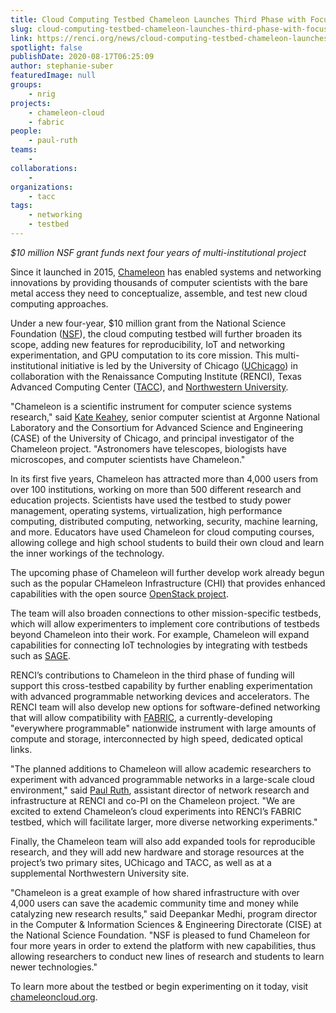 ```yaml
---
title: Cloud Computing Testbed Chameleon Launches Third Phase with Focus on IoT and Reproducibility
slug: cloud-computing-testbed-chameleon-launches-third-phase-with-focus-on-iot-and-reproducibility
link: https://renci.org/news/cloud-computing-testbed-chameleon-launches-third-phase-with-focus-on-iot-and-reproducibility/
spotlight: false
publishDate: 2020-08-17T06:25:09
author: stephanie-suber
featuredImage: null
groups:
    - nrig
projects:
    - chameleon-cloud
    - fabric
people:
    - paul-ruth
teams: 
    - 
collaborations:
    - 
organizations:
    - tacc
tags:
    - networking
    - testbed
---
```


_$10 million NSF grant funds next four years of multi-institutional project_


Since it launched in 2015, [Chameleon](https://chameleoncloud.org) has enabled systems and networking innovations by providing thousands of computer scientists with the bare metal access they need to conceptualize, assemble, and test new cloud computing approaches.

Under a new four-year, $10 million grant from the National Science Foundation ([NSF](https://www.nsf.gov/)), the cloud computing testbed will further broaden its scope, adding new features for reproducibility, IoT and networking experimentation, and GPU computation to its core mission. This multi-institutional initiative is led by the University of Chicago ([UChicago](https://www.uchicago.edu/)) in collaboration with the Renaissance Computing Institute (RENCI), Texas Advanced Computing Center ([TACC](https://www.tacc.utexas.edu/)), and [Northwestern University](https://www.northwestern.edu/).

"Chameleon is a scientific instrument for computer science systems research," said [Kate Keahey](https://www.mcs.anl.gov/~keahey/), senior computer scientist at Argonne National Laboratory and the Consortium for Advanced Science and Engineering (CASE) of the University of Chicago, and principal investigator of the Chameleon project. "Astronomers have telescopes, biologists have microscopes, and computer scientists have Chameleon."

In its first five years, Chameleon has attracted more than 4,000 users from over 100 institutions, working on more than 500 different research and education projects. Scientists have used the testbed to study power management, operating systems, virtualization, high performance computing, distributed computing, networking, security, machine learning, and more. Educators have used Chameleon for cloud computing courses, allowing college and high school students to build their own cloud and learn the inner workings of the technology.&nbsp;

The upcoming phase of Chameleon will further develop work already begun such as the popular CHameleon Infrastructure (CHI) that provides enhanced capabilities with the open source [OpenStack project](https://www.openstack.org/).

The team will also broaden connections to other mission-specific testbeds, which will allow experimenters to implement core contributions of testbeds beyond Chameleon into their work. For example, Chameleon will expand capabilities for connecting IoT technologies by integrating with testbeds such as [SAGE](https://www.anl.gov/mcs/sage-a-softwaredefined-sensor-network).

RENCI’s contributions to Chameleon in the third phase of funding will support this cross-testbed capability by further enabling experimentation with advanced programmable networking devices and accelerators. The RENCI team will also develop new options for software-defined networking that will allow compatibility with [FABRIC](https://fabric-testbed.net/), a currently-developing "everywhere programmable" nationwide instrument with large amounts of compute and storage, interconnected by high speed, dedicated optical links.

"The planned additions to Chameleon will allow academic researchers to experiment with advanced programmable networks in a large-scale cloud environment," said [Paul Ruth](/people/paul-ruth), assistant director of network research and infrastructure at RENCI and co-PI on the Chameleon project. "We are excited to extend Chameleon’s cloud experiments into RENCI’s FABRIC testbed, which will facilitate larger, more diverse networking experiments."

Finally, the Chameleon team will also add expanded tools for reproducible research, and they will add new hardware and storage resources at the project’s two primary sites, UChicago and TACC, as well as at a supplemental Northwestern University site.

"Chameleon is a great example of how shared infrastructure with over 4,000 users can save the academic community time and money while catalyzing new research results," said Deepankar Medhi, program director in the Computer & Information Sciences & Engineering Directorate (CISE) at the National Science Foundation. "NSF is pleased to fund Chameleon for four more years in order to extend the platform with new capabilities, thus allowing researchers to conduct new lines of research and students to learn newer technologies."

To learn more about the testbed or begin experimenting on it today, visit [chameleoncloud.org](https://www.chameleoncloud.org).


